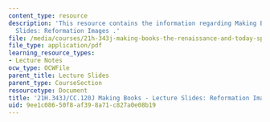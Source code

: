 ```yaml
---
content_type: resource
description: 'This resource contains the information regarding Making Books - Lecture
  Slides: Reformation Images .'
file: /media/courses/21h-343j-making-books-the-renaissance-and-today-spring-2016/9ee1c08650f8af398a71c827a0e08b19_MIT21H_343JS16_Ref.pdf
file_type: application/pdf
learning_resource_types:
- Lecture Notes
ocw_type: OCWFile
parent_title: Lecture Slides
parent_type: CourseSection
resourcetype: Document
title: '21H.343J/CC.120J Making Books - Lecture Slides: Reformation Images'
uid: 9ee1c086-50f8-af39-8a71-c827a0e08b19
---
```

